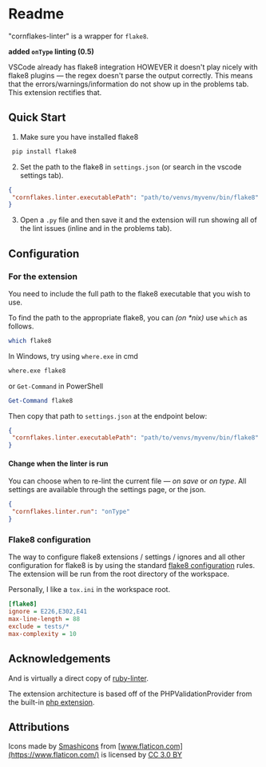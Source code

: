 # Readme

"cornflakes-linter" is a wrapper for `flake8`.

**added `onType` linting (0.5)**

VSCode already has flake8 integration HOWEVER it doesn't play nicely with
flake8 plugins &mdash; the regex doesn't parse the output correctly. This means that the
errors/warnings/information do not show up in the problems tab. This extension rectifies
that.

## Quick Start

1. Make sure you have installed flake8

```bash
 pip install flake8
```

2. Set the path to the flake8 in `settings.json` (or search in the vscode settings tab).

```json
{
 "cornflakes.linter.executablePath": "path/to/venvs/myvenv/bin/flake8"
}
```

3. Open a `.py` file and then save it and the extension will run showing all of the lint issues (inline and in the problems tab).

## Configuration

### For the extension

You need to include the full path to the flake8 executable that you wish to use.

To find the path to the appropriate flake8, you can _(on *nix)_ use `which` as follows.

```bash
which flake8
```

In Windows, try using `where.exe` in cmd

```cmd
where.exe flake8
```

or `Get-Command` in PowerShell

```powershell
Get-Command flake8
```

Then copy that path to `settings.json` at the endpoint below:

```json
{
 "cornflakes.linter.executablePath": "path/to/venvs/myvenv/bin/flake8"
}
```

#### Change when the linter is run

You can choose when to re-lint the current file &mdash; *on save* or *on type*. All settings are available through the settings page, or the json.

```json
{
 "cornflakes.linter.run": "onType"
}
```

### Flake8 configuration

The way to configure flake8 extensions / settings / ignores and all other configuration
for flake8 is by using the standard [flake8 configuration](https://flake8.pycqa.org/en/latest/user/configuration.html)
rules. The extension will be run from the root directory of the workspace.

Personally, I like a `tox.ini` in the workspace root.

```ini
[flake8]
ignore = E226,E302,E41
max-line-length = 88
exclude = tests/*
max-complexity = 10
```

## Acknowledgements

And is virtually a direct copy of [ruby-linter](https://github.com/hoovercj/vscode-ruby-linter).

The extension architecture is based off of the PHPValidationProvider from the built-in
[php extension](https://github.com/Microsoft/vscode/tree/master/extensions/php).

## Attributions

Icons made by [Smashicons](https://www.flaticon.com/authors/smashicons) from [www.flaticon.com](https://www.flaticon.com/) is licensed by [CC 3.0 BY](http://creativecommons.org/licenses/by/3.0/ "Creative Commons BY 3.0")

